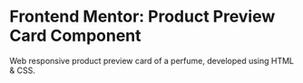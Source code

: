 # Frontend Mentor: Product Preview Card Component
 Web responsive product preview card of a perfume, developed using HTML & CSS.
